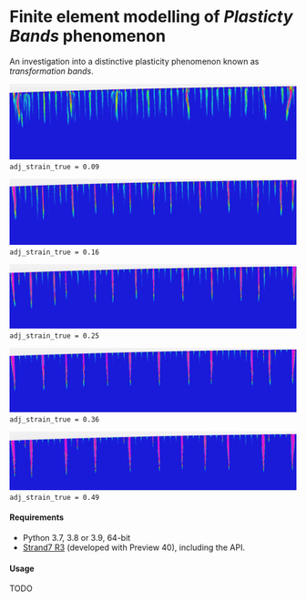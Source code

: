 # Finite element modelling of *Plasticty Bands* phenomenon

An investigation into a distinctive plasticity phenomenon known as *transformation 
bands*. 


![adj_strain_true 0.09](images/adj_strain_true=0.09.png)
`adj_strain_true = 0.09`


![adj_strain_true 0.16](images/adj_strain_true=0.16.png)
`adj_strain_true = 0.16`


![adj_strain_true 0.25](images/adj_strain_true=0.25.png)
`adj_strain_true = 0.25`

![adj_strain_true 0.36](images/adj_strain_true=0.36.png)
`adj_strain_true = 0.36`

![adj_strain_true 0.49](images/adj_strain_true=0.49.png)
`adj_strain_true = 0.49`


#### Requirements
 - Python 3.7, 3.8 or 3.9, 64-bit
 - [Strand7 R3](http://www.strand7.com/r3/) (developed with Preview 40), including the API.


#### Usage
TODO


